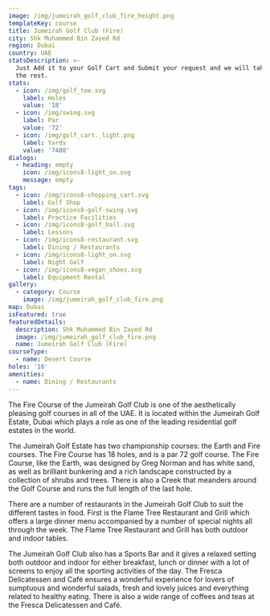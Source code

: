 ```yaml
---
image: /img/jumeirah_golf_club_fire_height.png
templateKey: course
title: Jumeirah Golf Club (Fire)
city: Shk Muhammed Bin Zayed Rd
region: Dubai
country: UAE
statsDescription: >-
  Just Add it to your Golf Cart and Submit your request and we will take care of
  the rest.
stats:
  - icon: /img/golf_tee.svg
    label: Holes
    value: '18'
  - icon: /img/swing.svg
    label: Par
    value: '72'
  - icon: /img/golf_cart._light.png
    label: Yards
    value: '7480'
dialogs:
  - heading: empty
    icon: /img/icons8-light_on.svg
    message: empty
tags:
  - icon: /img/icons8-shopping_cart.svg
    label: Golf Shop
  - icon: /img/icons8-golf-swing.svg
    label: Practice Facilities
  - icon: /img/icons8-golf_ball.svg
    label: Lessons
  - icon: /img/icons8-restaurant.svg
    label: Dining / Restaurants
  - icon: /img/icons8-light_on.svg
    label: Night Golf
  - icon: /img/icons8-vegan_shoes.svg
    label: Equipment Rental
gallery:
  - category: Course
    image: /img/jumeirah_golf_club_fire.png
map: Dubai
isFeatured: true
featuredDetails:
  description: Shk Muhammed Bin Zayed Rd
  image: /img/jumeirah_golf_club_fire.png
  name: Jumeirah Golf Club (Fire)
courseType:
  - name: Desert Course
holes: '18'
amenities:
  - name: Dining / Restaurants
---
```

The Fire Course of the Jumeirah Golf Club is one of the aesthetically pleasing golf courses in all of the UAE. It is located within the Jumeirah Golf Estate, Dubai which plays a role as one of the leading residential golf estates in the world.

The Jumeirah Golf Estate has two championship courses: the Earth and Fire courses. The Fire Course has 18 holes, and is a par 72 golf course. The Fire Course, like the Earth, was designed by Greg Norman and has white sand, as well as brilliant bunkering and a rich landscape constructed by a collection of shrubs and trees. There is also a Creek that meanders around the Golf Course and runs the full length of the last hole.

There are a number of restaurants in the Jumeirah Golf Club to suit the different tastes in food. First is the Flame Tree Restaurant and Grill which offers a large dinner menu accompanied by a number of special nights all through the week. The Flame Tree Restaurant and Grill has both outdoor and indoor tables.

The Jumeirah Golf Club also has a Sports Bar and it gives a relaxed setting both outdoor and indoor for either breakfast, lunch or dinner with a lot of screens to enjoy all the sporting activities of the day. The Fresca Delicatessen and Café ensures a wonderful experience for lovers of sumptuous and wonderful salads, fresh and lovely juices and everything related to healthy eating. There is also a wide range of coffees and teas at the Fresca Delicatessen and Café.
